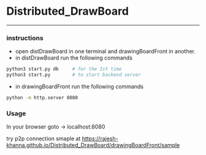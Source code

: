 # Distributed_DrawBoard

---
### instructions
* open distDrawBoard in one terminal and drawingBoardFront in another.
* in distDrawBoard run the following commands
```bash
python3 start.py db     # for the 1st time
python3 start.py        # to start backend server
```

* in drawingBoardFront run the following commands
```bash
python -m http.server 8080
```
### Usage
In your browser goto -> localhost:8080

try p2p connection smaple at
https://rajesh-khanna.github.io/Distributed_DrawBoard/drawingBoardFront/sample
